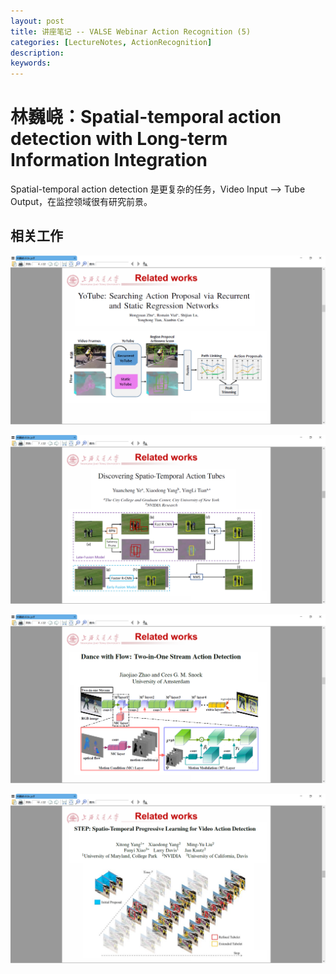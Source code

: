```yaml
---
layout: post
title: 讲座笔记 -- VALSE Webinar Action Recognition (5)
categories: [LectureNotes, ActionRecognition]
description: 
keywords: 
---
```


# 林巍峣：Spatial-temporal action detection with Long-term Information Integration

Spatial-temporal action detection 是更复杂的任务，Video Input --> Tube Output，在监控领域很有研究前景。

## 相关工作

![](/images/VALSE/actionRecognization26.png)

![](/images/VALSE/actionRecognization28.png)

![](/images/VALSE/actionRecognization27.png)

![](/images/VALSE/actionRecognization29.png)

